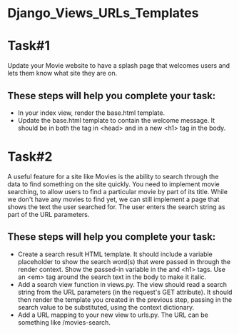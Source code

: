 # Django_Views_URLs_Templates

# Task#1

Update your Movie website to have a splash page that welcomes users and lets them know what site they are on.

## These steps will help you complete your task:
- In your index view, render the base.html template.
- Update the base.html template to contain the welcome message. It should be in both the tag in \<head> and in a new \<h1> tag in the body.


# Task#2

A useful feature for a site like Movies is the ability to search through the data to find something on the site quickly. You need to implement movie searching, to allow users to find a particular movie by part of its title. While we don't have any movies to find yet, we can still implement a page that shows the text the user searched for. The user enters the search string as part of the URL parameters.


## These steps will help you complete your task:
- Create a search result HTML template. It should include a variable placeholder to show the search word(s) that were passed in through the render context. Show the passed-in variable in the and \<h1> tags. Use an \<em> tag around the search text in the body to make it italic.
- Add a search view function in views.py. The view should read a search string from the URL parameters (in the request's GET attribute). It should then render the template you created in the previous step, passing in the search value to be substituted, using the context dictionary.
- Add a URL mapping to your new view to urls.py. The URL can be something like /movies-search.
